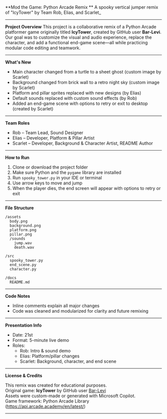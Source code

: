 **Mod the Game: Python Arcade Remix **
A spooky vertical jumper remix of "IcyTower" by Team Rob, Elias, and Scarlet_

---

**Project Overview**
This project is a collaborative remix of a Python Arcade platformer game originally titled **IcyTower**, 
created by GitHub user **Bar-Levi**. Our goal was to customize the visual and audio experience, replace the character, 
and add a functional end-game scene—all while practicing modular code editing and teamwork.

---

**What's New**

- Main character changed from a turtle to a sheet ghost (custom image by Scarlet)  
- Background changed from brick wall to a retro night sky (custom image by Scarlet)  
- Platform and pillar sprites replaced with new designs (by Elias)  
- Default sounds replaced with custom sound effects (by Rob)  
- Added an end-game scene with options to retry or exit to desktop (created by Scarlet)

---

**Team Roles**

- Rob – Team Lead, Sound Designer  
- Elias – Developer, Platform & Pillar Artist  
- Scarlet – Developer, Background & Character Artist, README Author

---

**How to Run**

1. Clone or download the project folder  
2. Make sure Python and the `pygame` library are installed  
3. Run `spooky_tower.py` in your IDE or terminal  
4. Use arrow keys to move and jump  
5. When the player dies, the end screen will appear with options to retry or exit

---

**File Structure**

```
/assets
  body.png
  background.png
  platform.png
  pillar.png
  /sounds
    jump.wav
    death.wav

/src
  spooky_tower.py
  end_scene.py
  character.py

/docs
  README.md
```

---

**Code Notes**

- Inline comments explain all major changes  
- Code was cleaned and modularized for clarity and future remixing

---

**Presentation Info**

- Date: 21st  
- Format: 5-minute live demo  
- Roles:  
  - Rob: Intro & sound demo  
  - Elias: Platform/pillar changes  
  - Scarlet: Background, character, and end scene

---

**License & Credits**

This remix was created for educational purposes.  
Original game: **IcyTower** by GitHub user [Bar-Levi](https://github.com/Bar-Levi)  
Assets were custom-made or generated with Microsoft Copilot.  
Game framework: Python Arcade Library (https://api.arcade.academy/en/latest/)

---


